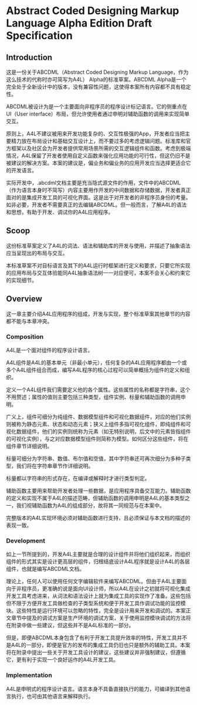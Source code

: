 # Abstract Coded Designing Markup Language Alpha Edition Draft Specification

## Introduction

这是一份关于ABCDML（Abstract Coded Designing Markup Language，作为这么技术的代称时亦可简写为A4L） Alpha的标准草案。ABCDML Alpha是一个完全处于全新设计中的版本，没有兼容性问题，这使得本案所有内容都不具有稳定性。

ABCDML被设计为是一个主要面向非程序员的程序设计标记语言。它的侧重点在UI（User interface）布局，但允许使用者通过申明对辅助函数的调用来实现简单交互。

原则上，A4L不建议被用来开发功能复杂的、交互性极强的App，开发者应当把主要精力放在布局设计和基础交互设计上，而不要过多的考虑逻辑问题。标准库和官方框架以及社区会为开发者提供常用场景所需的交互逻辑组件和函数。考虑到极端情况，A4L保留了开发者使用自定义函数来强化应用功能的可行性，但这仍旧不是被建议的解决方案。本案的建议是，偏业务和偏业务的应用开发应当选择更适合它的开发语言。

实际开发中，.abcdml文档主要是充当隐式源文件的作用，文件中的ABCDML（作为语言本身时不简写）内容主要用作开发的中间数据和存储数据，开发者真正面对的是集成开发工具的可视化界面。这是出于对开发者的非程序员身份的考量。如非必要，开发者不需要真正的去编辑ABCDML。但一般而言，了解A4L的语法和思想，有助于开发、调试你的A4L应用程序。

## Scoop

这份标准草案定义了A4L的词法、语法和辅助库的开发与使用，并描述了抽象语法应当呈现出的布局与交互。

本标准草案不对目标语言及其下的A4L运行时框架进行定义和要求，只要它所实现的应用布局与交互体验能同A4L抽象语法树一一对应便可，本案不会关心和约束它的实现细节。

## Overview

这一章主要介绍A4L应用程序的组成，开发与实现，整个标准草案其他章节的内容都不能与本章冲突。

### Composition

A4L是一个面对组件的程序设计语言。

A4L组件是A4L的基本单元（非最小单元），任何复杂的A4L应用程序都由一个或多个A4L组件组合而成，编写A4L程序的核心过程可以简单概括为组件的定义和组织。

定义一个A4L组件我们需要定义他的各个属性。这些属性的名称都是字符串，这个不用赘述；属性的值则主要包括三种类型，组件实例、标量和辅助函数的调用申明。

广义上，组件可细分为纯组件、数据模型组件和可视化数据组件，对应的他们实例则被称为静态元素、状态和动态元素；狭义上组件多指可视化组件，即纯组件和可视化数据组件，他们的实例则统称为元素（如无特别说明，后文中的元素皆指组件的可视化实例），与之对应数据模型组件则简称为模型。如何区分这些组件，将在组件章节详细说明。

标量可细分为字符串、数值、布尔值和空值，其中字符串还可再次细分为多种子类型，我们将在字符串章节作详细说明。

标量都以字符串的形式存在，在编译或解释时才进行类型判定。

辅助函数主要用来帮助开发者处理一些数据，是应用程序具备交互能力。辅助函数的定义和实现不属于A4L的描述范畴，但辅助函数的调用申明是A4L的基本类型之一，我们视辅助函数为A4L的组成部分，故将其一同规范与在本案中。

完整版本的A4L实现环境必须对辅助函数进行支持，且必须保证与本文档的描述的表现一致。

### Development

如上一节所提到的，开发A4L主要就是合理的设计组件并将他们组织起来，而组织组件的形式其实是设计更高层的组件，归根结底设计A4L程序就是设计A4L的各层组件，也就是编写ABCDML文档。

理论上，任何人可以使用任何文字编辑软件来编写ABCDML。但由于A4L主要面向于非程序员，更准确的说是面向UI设计师，所以A4L在设计之初就将可视化集成开发工具考虑进来，从词法和语法设计上就为集成工具的实现作了准备。这些包括但不限于方便开发工具做检查的子类型系统和便于开发工具作调试功能的监控模块。这些特性是运行环境可以忽略的特性，完全是设计用来开发和调试的。本案正文章节中提及的调试方案是生产环境的调试方案，关于使用监控模块调试的方法将在附录中做一些建议，但这些并不是A4L标准的一部分。

但是，即便ABCDML本身包含了有利于开发工具提升效率的特性，开发工具并不是A4L的一部分，即便是官方的发布的集成工具仍旧也只是额外的辅助工具。本案将在附录中提出一些关于开发工具设计的建议，这些建议并非强制建议，但遵循它，更有利于实现一个良好运作的A4L开发工具。


### Implementation

A4L是申明式的程序设计语言。语言本身不具备直接执行的能力，可编译到其他语言执行，也可由其他语言来解释执行。


<!-- 每个A4L程序的顶层都只有两个组件，一个根元素组件 -->